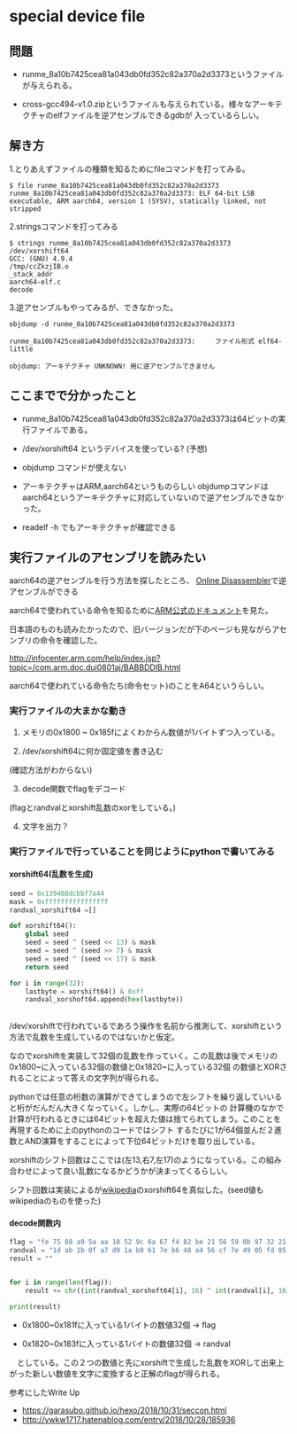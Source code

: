 # special device file

## 問題

* runme_8a10b7425cea81a043db0fd352c82a370a2d3373というファイルが与えられる。

* cross-gcc494-v1.0.zipというファイルも与えられている。様々なアーキテクチャのelfファイルを逆アセンブルできるgdbが
入っているらしい。



## 解き方

1.とりあえずファイルの種類を知るためにfileコマンドを打ってみる。

~~~
$ file runme_8a10b7425cea81a043db0fd352c82a370a2d3373
runme_8a10b7425cea81a043db0fd352c82a370a2d3373: ELF 64-bit LSB executable, ARM aarch64, version 1 (SYSV), statically linked, not stripped
~~~

2.stringsコマンドを打ってみる

~~~
$ strings runme_8a10b7425cea81a043db0fd352c82a370a2d3373
/dev/xorshift64
GCC: (GNU) 4.9.4
/tmp/ccZkzjIB.o
_stack_addr
aarch64-elf.c
decode
~~~

3.逆アセンブルもやってみるが、できなかった。

~~~
objdump -d runme_8a10b7425cea81a043db0fd352c82a370a2d3373

runme_8a10b7425cea81a043db0fd352c82a370a2d3373:     ファイル形式 elf64-little

objdump: アーキテクチャ UNKNOWN! 用に逆アセンブルできません

~~~

## ここまでで分かったこと

* runme_8a10b7425cea81a043db0fd352c82a370a2d3373は64ビットの実行ファイルである。

* /dev/xorshift64 というデバイスを使っている? (予想)

* objdump コマンドが使えない

* アーキテクチャはARM,aarch64というものらしい
 objdumpコマンドはaarch64というアーキテクチャに対応していないので逆アセンブルできなかった。

* readelf -h でもアーキテクチャが確認できる


## 実行ファイルのアセンブリを読みたい

aarch64の逆アセンブルを行う方法を探したところ、
[Online Disassembler](https://onlinedisassembler.com/static/home/index.html)で逆アセンブルができる

aarch64で使われている命令を知るために[ARM公式のドキュメント](https://developer.arm.com/products/architecture/cpu-architecture/a-profile/exploration-tools)を見た。

日本語のものも読みたかったので、旧バージョンだが下のページも見ながらアセンブリの命令を確認した。

http://infocenter.arm.com/help/index.jsp?topic=/com.arm.doc.dui0801aj/BABBDDIB.html

aarch64で使われている命令たち(命令セット)のことをA64というらしい。


### 実行ファイルの大まかな動き

1. メモリの0x1800 ~ 0x185fによくわからん数値が1バイトずつ入っている。

2. /dev/xorshift64に何か固定値を書き込む

(確認方法がわからない)

3. decode関数でflagをデコード

(flagとrandvalとxorshift乱数のxorをしている。)

4. 文字を出力？



### 実行ファイルで行っていることを同じようにpythonで書いてみる


#### xorshift64(乱数を生成)

~~~ python
seed = 0x139408dcbbf7a44
mask = 0xffffffffffffffff
randval_xorshift64 =[]

def xorshift64():
    global seed
    seed = seed ^ (seed << 13) & mask
    seed = seed ^ (seed >> 7) & mask
    seed = seed ^ (seed << 17) & mask
    return seed

for i in range(32):
    lastbyte = xorshift64() & 0xff
    randval_xorshoft64.append(hex(lastbyte))
    
~~~

/dev/xorshiftで行われているであろう操作を名前から推測して、xorshiftという方法で乱数を生成しているのではないかと仮定。

なのでxorshiftを実装して32個の乱数を作っていく。この乱数は後でメモリの0x1800~に入っている32個の数値と0x1820~に入っている32個
の数値とXORされることによって答えの文字列が得られる。

pythonでは任意の桁数の演算ができてしまうので左シフトを繰り返していいると桁がだんだん大きくなっていく。しかし、実際の64ビットの
計算機のなかで計算が行われるときには64ビットを超えた値は捨てられてしまう。このことを再現するために上のpythonのコードではシフト
するたびに1が64個並んだ２進数とAND演算をすることによって下位64ビットだけを取り出している。

xorshiftのシフト回数はここでは(左13,右7,左17)のようになっている。この組み合わせによって良い乱数になるかどうかが決まってくるらしい。

シフト回数は実装によるが[wikipedia](https://ja.wikipedia.org/wiki/Xorshift)のxorshift64を真似した。(seed値もwikipediaのものを使った)



#### decode関数内

~~~python
flag = "fe 75 88 a9 5a aa 10 52 9c 6a 67 f4 82 be 21 56 59 0b 97 32 21 46 93 ae 40 0d 2e 1f 83 43 40".split(" ")
randval = "1d ab 1b 0f a7 d9 1a b0 61 7e b6 48 a4 56 cf 7e 49 05 fd 05 9c f9 54 45 fa 24 c6 1d 68 f2 46 ce".split(" ")
result = ""


for i in range(len(flag)):
    result += chr((int(randval_xorshoft64[i], 16) ^ int(randval[i], 16)) ^ int(flag[i], 16))

print(result)

~~~

* 0x1800~0x181fに入っている1バイトの数値32個 -> flag

* 0x1820~0x183fに入っている1バイトの数値32個 -> randval

　としている。この２つの数値と先にxorshiftで生成した乱数をXORして出来上がった新しい数値を文字に変換すると正解のflagが得られる。

参考にしたWrite Up
* https://garasubo.github.io/hexo/2018/10/31/seccon.html
* http://ywkw1717.hatenablog.com/entry/2018/10/28/185936


